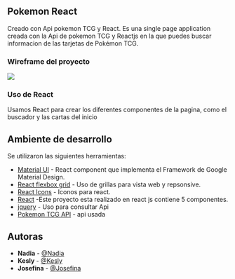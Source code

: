 ## Pokemon React

Creado con Api pokemon TCG y React.
Es una single page application creada con la Api de pokemon TCG y Reactjs en la que puedes buscar informacion de las tarjetas de Pokémon TCG.

### Wireframe del proyecto

<img src="img/wireframe.jpg">

### Uso de React

Usamos React para crear los diferentes componentes de la pagina, como el buscador y las cartas del inicio

## Ambiente de desarrollo

Se utilizaron las siguientes herramientas:

* [Material UI](http://www.material-ui.com/#/) - React component que implementa el Framework de Google Material Design.
* [React flexbox grid](https://roylee0704.github.io/react-flexbox-grid/) - Uso de grillas para vista web y repsonsive.
* [React Icons](https://gorangajic.github.io/react-icons/) - Iconos para react.
* [React](https://reactjs.org/tutorial/tutorial.html) -Este proyecto esta realizado en react js contiene 5 componentes.
* [jquery](https://jquery.com/) - Uso para consultar Api
* [Pokemon TCG API](https://pokemontcg.io/) - api usada
 

## Autoras

* **Nadia** - [@Nadia](https://github.com/NadiaMorales)
* **Kesly** - [@Kesly](https://github.com/keslymartinez)
* **Josefina** - [@Josefina](https://github.com/MrsPepa)

